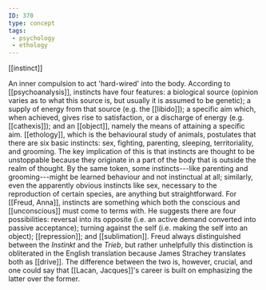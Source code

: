 ```yaml
---
ID: 370
type: concept
tags: 
 - psychology
 - ethology
---
```


[[instinct]]

 An inner
compulsion to act 'hard-wired' into the body. According to
[[psychoanalysis]], instincts
have four features: a biological source (opinion varies as to what this
source is, but usually it is assumed to be genetic); a supply of energy
from that source (e.g. the
[[libido]]); a specific aim
which, when achieved, gives rise to satisfaction, or a discharge of
energy (e.g. [[cathexis]]);
and an [[object]], namely the
means of attaining a specific aim.
[[ethology]], which is the
behavioural study of animals, postulates that there are six basic
instincts: sex, fighting, parenting, sleeping, territoriality, and
grooming. The key implication of this is that instincts are thought to
be unstoppable because they originate in a part of the body that is
outside the realm of thought. By the same token, some instincts---like
parenting and grooming---might be learned behaviour and not instinctual
at all; similarly, even the apparently obvious instincts like sex,
necessary to the reproduction of certain species, are anything but
straightforward. For
[[Freud, Anna]], instincts are
something which both the conscious and
[[unconscious]] must come to
terms with. He suggests there are four possibilities: reversal into its
opposite (i.e. an active demand converted into passive acceptance);
turning against the self (i.e. making the self into an object);
[[repression]]; and
[[sublimation]]. Freud always
distinguished between the *Instinkt* and the *Trieb*, but rather
unhelpfully this distinction is obliterated in the English translation
because James Strachey translates both as
[[drive]]. The difference
between the two is, however, crucial, and one could say that [[Lacan, Jacques]]'s career is built on
emphasizing the latter over the former.

